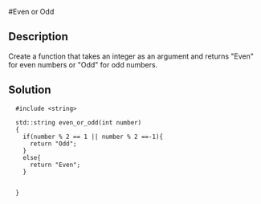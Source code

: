 #Even or Odd

## Description
Create a function that takes an integer as an argument and returns "Even" for even numbers or "Odd" for odd numbers.


## Solution
      #include <string>
      
      std::string even_or_odd(int number) 
      {
        if(number % 2 == 1 || number % 2 ==-1){
          return "Odd";
        }
        else{
          return "Even";
        }
      
        
      }
